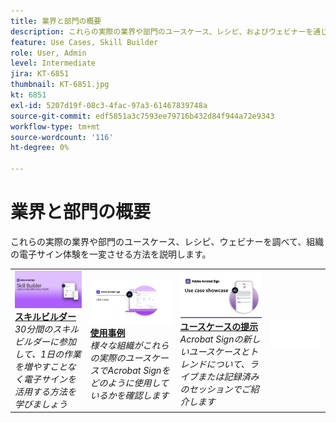 ```yaml
---
title: 業界と部門の概要
description: これらの実際の業界や部門のユースケース、レシピ、およびウェビナーを通じて、顧客や従業員の電子サイン体験を変革する方法について説明します
feature: Use Cases, Skill Builder
role: User, Admin
level: Intermediate
jira: KT-6851
thumbnail: KT-6851.jpg
kt: 6851
exl-id: 5207d19f-08c3-4fac-97a3-61467839748a
source-git-commit: edf5851a3c7593ee79716b432d84f944a72e9343
workflow-type: tm+mt
source-wordcount: '116'
ht-degree: 0%

---
```


# 業界と部門の概要

これらの実際の業界や部門のユースケース、レシピ、ウェビナーを調べて、組織の電子サイン体験を一変させる方法を説明します。

<table style="table-layout:fixed">
<tr>
  <td>
    <a href="innovation-series.md">
      <img alt="スキルビルダー" src="../assets/SB_1280.jpg" />
    </a>
    <div>
    <a href="innovation-series.md"><strong>スキルビルダー</strong></a>
    </div>
    <em>30分間のスキルビルダーに参加して、1日の作業を増やすことなく電子サインを活用する方法を学びましょう</em>
    <br>
  </td>
  <td>
    <a href="recipes.md">
      <img alt="使用事例" src="../assets/Usecase.png" />
    </a>
    <div>
    <a href="recipes.md"><strong>使用事例</strong></a>
    </div>
    <em>様々な組織がこれらの実際のユースケースでAcrobat Signをどのように使用しているかを確認します</em>
    <br>
  </td>
  <td>
    <a href="use-case-showcase.md">
      <img alt="ユースケースの提示" src="../assets/UseCaseShowcaseR.png" />
    </a>
    <div>
    <a href="use-case-showcase.md"><strong>ユースケースの提示</strong></a>
    </div>
    <em>Acrobat Signの新しいユースケースとトレンドについて、ライブまたは記録済みのセッションでご紹介します</em>
    <br>
  </td>
  <td>
    <img alt="スペーサー" src="../assets/Whitespacer.png" />
    <div>
    <br>
  </td>
</tr>
</table>
